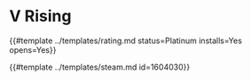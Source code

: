 # V Rising
<!-- script:Aliases [] -->

{{#template ../templates/rating.md status=Platinum installs=Yes opens=Yes}}

{{#template ../templates/steam.md id=1604030}}
